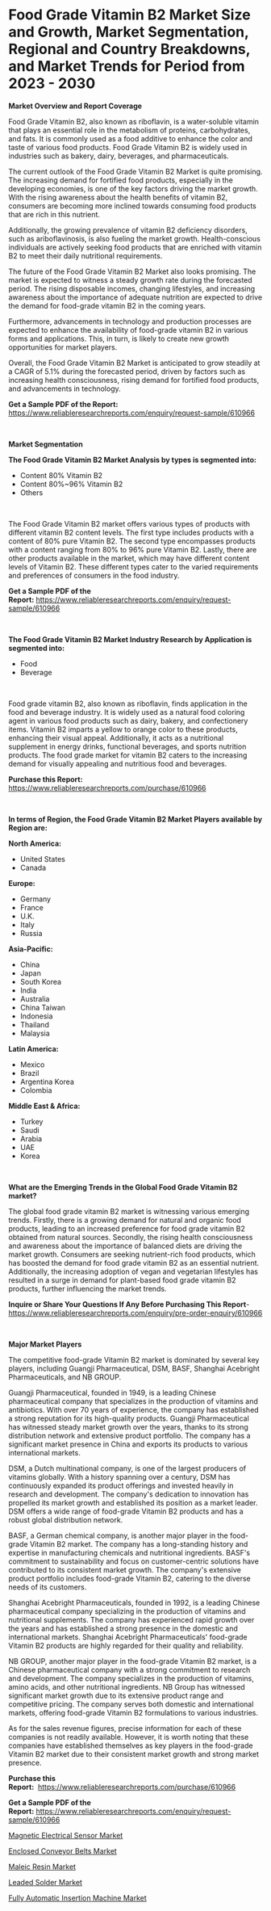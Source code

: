 <p><h1>Food Grade Vitamin B2 Market Size and Growth, Market Segmentation, Regional and Country Breakdowns, and Market Trends for Period from 2023 -  2030</h1></p><p><strong>Market Overview and Report Coverage</strong></p>
<p><p>Food Grade Vitamin B2, also known as riboflavin, is a water-soluble vitamin that plays an essential role in the metabolism of proteins, carbohydrates, and fats. It is commonly used as a food additive to enhance the color and taste of various food products. Food Grade Vitamin B2 is widely used in industries such as bakery, dairy, beverages, and pharmaceuticals.</p><p>The current outlook of the Food Grade Vitamin B2 Market is quite promising. The increasing demand for fortified food products, especially in the developing economies, is one of the key factors driving the market growth. With the rising awareness about the health benefits of vitamin B2, consumers are becoming more inclined towards consuming food products that are rich in this nutrient.</p><p>Additionally, the growing prevalence of vitamin B2 deficiency disorders, such as ariboflavinosis, is also fueling the market growth. Health-conscious individuals are actively seeking food products that are enriched with vitamin B2 to meet their daily nutritional requirements.</p><p>The future of the Food Grade Vitamin B2 Market also looks promising. The market is expected to witness a steady growth rate during the forecasted period. The rising disposable incomes, changing lifestyles, and increasing awareness about the importance of adequate nutrition are expected to drive the demand for food-grade vitamin B2 in the coming years.</p><p>Furthermore, advancements in technology and production processes are expected to enhance the availability of food-grade vitamin B2 in various forms and applications. This, in turn, is likely to create new growth opportunities for market players.</p><p>Overall, the Food Grade Vitamin B2 Market is anticipated to grow steadily at a CAGR of 5.1% during the forecasted period, driven by factors such as increasing health consciousness, rising demand for fortified food products, and advancements in technology.</p></p>
<p><strong>Get a Sample PDF of the Report:</strong> <a href="https://www.reliableresearchreports.com/enquiry/request-sample/610966">https://www.reliableresearchreports.com/enquiry/request-sample/610966</a></p>
<p>&nbsp;</p>
<p><strong>Market Segmentation</strong></p>
<p><strong>The Food Grade Vitamin B2 Market Analysis by types is segmented into:</strong></p>
<p><ul><li>Content 80% Vitamin B2</li><li>Content 80%~96% Vitamin B2</li><li>Others</li></ul></p>
<p>&nbsp;</p>
<p><p>The Food Grade Vitamin B2 market offers various types of products with different vitamin B2 content levels. The first type includes products with a content of 80% pure Vitamin B2. The second type encompasses products with a content ranging from 80% to 96% pure Vitamin B2. Lastly, there are other products available in the market, which may have different content levels of Vitamin B2. These different types cater to the varied requirements and preferences of consumers in the food industry.</p></p>
<p><strong>Get a Sample PDF of the Report:</strong>&nbsp;<a href="https://www.reliableresearchreports.com/enquiry/request-sample/610966">https://www.reliableresearchreports.com/enquiry/request-sample/610966</a></p>
<p>&nbsp;</p>
<p><strong>The Food Grade Vitamin B2 Market Industry Research by Application is segmented into:</strong></p>
<p><ul><li>Food</li><li>Beverage</li></ul></p>
<p>&nbsp;</p>
<p><p>Food grade vitamin B2, also known as riboflavin, finds application in the food and beverage industry. It is widely used as a natural food coloring agent in various food products such as dairy, bakery, and confectionery items. Vitamin B2 imparts a yellow to orange color to these products, enhancing their visual appeal. Additionally, it acts as a nutritional supplement in energy drinks, functional beverages, and sports nutrition products. The food grade market for vitamin B2 caters to the increasing demand for visually appealing and nutritious food and beverages.</p></p>
<p><strong>Purchase this Report:</strong>&nbsp; <a href="https://www.reliableresearchreports.com/purchase/610966">https://www.reliableresearchreports.com/purchase/610966</a></p>
<p>&nbsp;</p>
<p><strong>In terms of Region, the Food Grade Vitamin B2 Market Players available by Region are:</strong></p>
<p>
    <p> <strong> North America: </strong>
        <ul>
            <li>United States</li>
            <li>Canada</li>
        </ul>
        </p> 
    <p> <strong> Europe: </strong>
        <ul>
            <li>Germany</li>
            <li>France</li>
            <li>U.K.</li>
            <li>Italy</li>
            <li>Russia</li>
        </ul>
        </p> 
    <p> <strong> Asia-Pacific: </strong>
        <ul>
            <li>China</li>
            <li>Japan</li>
            <li>South Korea</li>
            <li>India</li>
            <li>Australia</li>
            <li>China Taiwan</li>
            <li>Indonesia</li>
            <li>Thailand</li>
            <li>Malaysia</li>
        </ul>
        </p> 
    <p> <strong> Latin America: </strong>
        <ul>
            <li>Mexico</li>
            <li>Brazil</li>
            <li>Argentina Korea</li>
            <li>Colombia</li>
        </ul>
        </p> 
    <p> <strong> Middle East & Africa: </strong>
        <ul>
            <li>Turkey</li>
            <li>Saudi</li>
            <li>Arabia</li>
            <li>UAE</li>
            <li>Korea</li>
        </ul>
    </p>
    </p>
<p>&nbsp;</p>
<p><strong>What are the Emerging Trends in the Global Food Grade Vitamin B2 market?</strong></p>
<p><p>The global food grade vitamin B2 market is witnessing various emerging trends. Firstly, there is a growing demand for natural and organic food products, leading to an increased preference for food grade vitamin B2 obtained from natural sources. Secondly, the rising health consciousness and awareness about the importance of balanced diets are driving the market growth. Consumers are seeking nutrient-rich food products, which has boosted the demand for food grade vitamin B2 as an essential nutrient. Additionally, the increasing adoption of vegan and vegetarian lifestyles has resulted in a surge in demand for plant-based food grade vitamin B2 products, further influencing the market trends.</p></p>
<p><strong>Inquire or Share Your Questions If Any Before Purchasing This Report</strong>- <a href="https://www.reliableresearchreports.com/enquiry/pre-order-enquiry/610966">https://www.reliableresearchreports.com/enquiry/pre-order-enquiry/610966</a></p>
<p>&nbsp;</p>
<p><strong>Major Market Players</strong></p>
<p><p>The competitive food-grade Vitamin B2 market is dominated by several key players, including Guangji Pharmaceutical, DSM, BASF, Shanghai Acebright Pharmaceuticals, and NB GROUP.</p><p>Guangji Pharmaceutical, founded in 1949, is a leading Chinese pharmaceutical company that specializes in the production of vitamins and antibiotics. With over 70 years of experience, the company has established a strong reputation for its high-quality products. Guangji Pharmaceutical has witnessed steady market growth over the years, thanks to its strong distribution network and extensive product portfolio. The company has a significant market presence in China and exports its products to various international markets.</p><p>DSM, a Dutch multinational company, is one of the largest producers of vitamins globally. With a history spanning over a century, DSM has continuously expanded its product offerings and invested heavily in research and development. The company's dedication to innovation has propelled its market growth and established its position as a market leader. DSM offers a wide range of food-grade Vitamin B2 products and has a robust global distribution network.</p><p>BASF, a German chemical company, is another major player in the food-grade Vitamin B2 market. The company has a long-standing history and expertise in manufacturing chemicals and nutritional ingredients. BASF's commitment to sustainability and focus on customer-centric solutions have contributed to its consistent market growth. The company's extensive product portfolio includes food-grade Vitamin B2, catering to the diverse needs of its customers.</p><p>Shanghai Acebright Pharmaceuticals, founded in 1992, is a leading Chinese pharmaceutical company specializing in the production of vitamins and nutritional supplements. The company has experienced rapid growth over the years and has established a strong presence in the domestic and international markets. Shanghai Acebright Pharmaceuticals' food-grade Vitamin B2 products are highly regarded for their quality and reliability.</p><p>NB GROUP, another major player in the food-grade Vitamin B2 market, is a Chinese pharmaceutical company with a strong commitment to research and development. The company specializes in the production of vitamins, amino acids, and other nutritional ingredients. NB Group has witnessed significant market growth due to its extensive product range and competitive pricing. The company serves both domestic and international markets, offering food-grade Vitamin B2 formulations to various industries.</p><p>As for the sales revenue figures, precise information for each of these companies is not readily available. However, it is worth noting that these companies have established themselves as key players in the food-grade Vitamin B2 market due to their consistent market growth and strong market presence.</p></p>
<p><strong>Purchase this Report:</strong>&nbsp;&nbsp;<a href="https://www.reliableresearchreports.com/purchase/610966">https://www.reliableresearchreports.com/purchase/610966</a></p>
<p></p>
<p><strong>Get a Sample PDF of the Report:</strong>&nbsp;<a href="https://www.reliableresearchreports.com/enquiry/request-sample/610966">https://www.reliableresearchreports.com/enquiry/request-sample/610966</a></p>
<p><p><a href="https://github.com/sndrkn/Market-Research-Report-List-1/blob/main/magnetic-electrical-sensor-market.md">Magnetic Electrical Sensor Market</a></p><p><a href="https://github.com/amae102299/Market-Research-Report-List-1/blob/main/enclosed-conveyor-belts-market.md">Enclosed Conveyor Belts Market</a></p><p><a href="https://medium.com/@kimwalker82/maleic-resin-market-size-growth-forecast-2023-2030-69312d6231d2">Maleic Resin Market</a></p><p><a href="https://medium.com/@oletawunsch/leaded-solder-market-size-growth-forecast-2023-2030-c1fb182e8fcf">Leaded Solder Market</a></p><p><a href="https://www.linkedin.com/pulse/fully-automatic-insertion-machine-market-size-share-global-ezfzc/">Fully Automatic Insertion Machine Market</a></p></p>